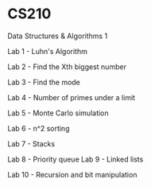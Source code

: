 # CS210
Data Structures &amp; Algorithms 1

Lab 1 - Luhn's Algorithm 

Lab 2 - Find the Xth biggest number

Lab 3 - Find the mode

Lab 4 - Number of primes under a limit 

Lab 5 - Monte Carlo simulation

Lab 6 - n^2 sorting

Lab 7 - Stacks

Lab 8 - Priority queue 
Lab 9 - Linked lists

Lab 10 - Recursion and bit manipulation

